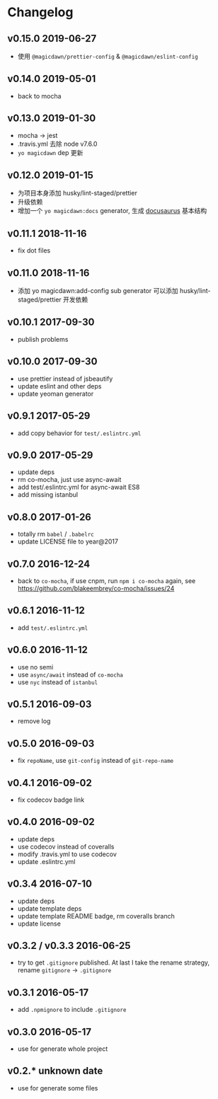 # Changelog

## v0.15.0 2019-06-27

- 使用 `@magicdawn/prettier-config` & `@magicdawn/eslint-config`

## v0.14.0 2019-05-01

- back to mocha

## v0.13.0 2019-01-30

- mocha -> jest
- .travis.yml 去除 node v7.6.0
- `yo magicdawn` dep 更新

## v0.12.0 2019-01-15

- 为项目本身添加 husky/lint-staged/prettier
- 升级依赖
- 增加一个 `yo magicdawn:docs` generator, 生成 [docusaurus](https://docusaurus.io/docs/en/installation) 基本结构

## v0.11.1 2018-11-16

- fix dot files

## v0.11.0 2018-11-16

- 添加 yo magicdawn:add-config sub generator 可以添加 husky/lint-staged/prettier 开发依赖

## v0.10.1 2017-09-30

- publish problems

## v0.10.0 2017-09-30

- use prettier instead of jsbeautify
- update eslint and other deps
- update yeoman generator

## v0.9.1 2017-05-29

- add copy behavior for `test/.eslintrc.yml`

## v0.9.0 2017-05-29

- update deps
- rm co-mocha, just use async-await
- add test/.eslintrc.yml for async-await ES8
- add missing istanbul

## v0.8.0 2017-01-26

- totally rm `babel` / `.babelrc`
- update LICENSE file to year@2017

## v0.7.0 2016-12-24

- back to `co-mocha`, if use cnpm, run `npm i co-mocha` again, see https://github.com/blakeembrey/co-mocha/issues/24

## v0.6.1 2016-11-12

- add `test/.eslintrc.yml`

## v0.6.0 2016-11-12

- use no semi
- use `async/await` instead of `co-mocha`
- use `nyc` instead of `istanbul`

## v0.5.1 2016-09-03

- remove log

## v0.5.0 2016-09-03

- fix `repoName`, use `git-config` instead of `git-repo-name`

## v0.4.1 2016-09-02

- fix codecov badge link

## v0.4.0 2016-09-02

- update deps
- use codecov instead of coveralls
- modify .travis.yml to use codecov
- update .eslintrc.yml

## v0.3.4 2016-07-10

- update deps
- update template deps
- update template README badge, rm coveralls branch
- update license

## v0.3.2 / v0.3.3 2016-06-25

- try to get `.gitignore` published. At last I take the rename strategy,
  rename `gitignore` -> `.gitignore`

## v0.3.1 2016-05-17

- add `.npmignore` to include `.gitignore`

## v0.3.0 2016-05-17

- use for generate whole project

## v0.2.\* unknown date

- use for generate some files
